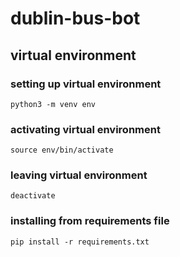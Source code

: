 # dublin-bus-bot

## virtual environment

### setting up virtual environment
```python3 -m venv env```

### activating virtual environment
```source env/bin/activate```

### leaving virtual environment
```deactivate```

### installing from requirements file
```pip install -r requirements.txt```
